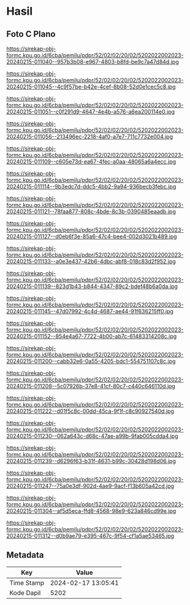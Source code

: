 # Hasil

## Foto C Plano

https://sirekap-obj-formc.kpu.go.id/6cba/pemilu/pdpr/52/02/02/20/02/5202022002023-20240215-011040--957b3b08-e967-4803-b8fd-be9c7a47d84d.jpg

https://sirekap-obj-formc.kpu.go.id/6cba/pemilu/pdpr/52/02/02/20/02/5202022002023-20240215-011045--4c9f57be-b42e-4cef-8b08-52d0e1cec5c8.jpg

https://sirekap-obj-formc.kpu.go.id/6cba/pemilu/pdpr/52/02/02/20/02/5202022002023-20240215-011051--c0f291d9-4647-4e4b-a576-a6ea200114e0.jpg

https://sirekap-obj-formc.kpu.go.id/6cba/pemilu/pdpr/52/02/02/20/02/5202022002023-20240215-011056--213496ec-2218-4af0-a7e7-711c7732e004.jpg

https://sirekap-obj-formc.kpu.go.id/6cba/pemilu/pdpr/52/02/02/20/02/5202022002023-20240215-011109--c605e73d-ea67-4fec-a0aa-48065a6a4ecc.jpg

https://sirekap-obj-formc.kpu.go.id/6cba/pemilu/pdpr/52/02/02/20/02/5202022002023-20240215-011114--9b3edc7d-ddc5-4bb2-9a94-936becb3febc.jpg

https://sirekap-obj-formc.kpu.go.id/6cba/pemilu/pdpr/52/02/02/20/02/5202022002023-20240215-011121--78faa877-808c-4bde-8c3b-0390485eaadb.jpg

https://sirekap-obj-formc.kpu.go.id/6cba/pemilu/pdpr/52/02/02/20/02/5202022002023-20240215-011127--d0eb6f3e-85a6-47c4-bee4-002d3021b489.jpg

https://sirekap-obj-formc.kpu.go.id/6cba/pemilu/pdpr/52/02/02/20/02/5202022002023-20240215-011133--a0e3e437-42b6-4dbc-abf8-018c83d2f952.jpg

https://sirekap-obj-formc.kpu.go.id/6cba/pemilu/pdpr/52/02/02/20/02/5202022002023-20240215-011139--823d1b43-b844-4347-89c2-bdef48b6a0da.jpg

https://sirekap-obj-formc.kpu.go.id/6cba/pemilu/pdpr/52/02/02/20/02/5202022002023-20240215-011145--47d07992-4c4d-4687-ae44-91f636215ff0.jpg

https://sirekap-obj-formc.kpu.go.id/6cba/pemilu/pdpr/52/02/02/20/02/5202022002023-20240215-011152--854e4a67-7722-4b00-ab7c-61483314208c.jpg

https://sirekap-obj-formc.kpu.go.id/6cba/pemilu/pdpr/52/02/02/20/02/5202022002023-20240215-011200--cabb32e6-0a55-4205-bdc1-554751107c8c.jpg

https://sirekap-obj-formc.kpu.go.id/6cba/pemilu/pdpr/52/02/02/20/02/5202022002023-20240215-011208--5c07926b-37e8-41cf-80c7-c440c646110d.jpg

https://sirekap-obj-formc.kpu.go.id/6cba/pemilu/pdpr/52/02/02/20/02/5202022002023-20240215-011222--d01f5c8c-00dd-45ca-9f1f-c8c90927540d.jpg

https://sirekap-obj-formc.kpu.go.id/6cba/pemilu/pdpr/52/02/02/20/02/5202022002023-20240215-011230--062a643c-d68c-47ae-a99b-9fab005cdda4.jpg

https://sirekap-obj-formc.kpu.go.id/6cba/pemilu/pdpr/52/02/02/20/02/5202022002023-20240215-011239--d6296f63-b31f-4631-b99c-30428d198d06.jpg

https://sirekap-obj-formc.kpu.go.id/6cba/pemilu/pdpr/52/02/02/20/02/5202022002023-20240215-011247--75a0e3df-902d-4ae9-9acf-f13b605a42cd.jpg

https://sirekap-obj-formc.kpu.go.id/6cba/pemilu/pdpr/52/02/02/20/02/5202022002023-20240215-011304--af5d5eca-ffd8-4568-98e9-623a846cd99e.jpg

https://sirekap-obj-formc.kpu.go.id/6cba/pemilu/pdpr/52/02/02/20/02/5202022002023-20240215-011312--d0b9ae79-e395-467c-9f54-cf1a5ae53465.jpg


## Metadata

| Key        | Value               |
| ---------- | ------------------- |
| Time Stamp | 2024-02-17 13:05:41 |
| Kode Dapil | 5202                |



